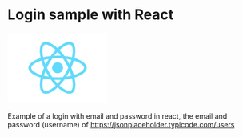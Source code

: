 
# Login sample with React 
<img src="https://github.com/jorgecasase/login-sample-react/blob/main/src/logo.svg" alt="react" width="200" />

Example of a login with email and password in react, the email and password (username) of https://jsonplaceholder.typicode.com/users
